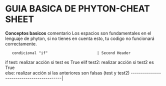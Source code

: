 # GUIA BASICA DE PHYTON-CHEAT SHEET
**Conceptos basicos**
comentario
Los espacios son fundamentales en el lenguaje de phyton, si no tienes en cuenta esto, tu codigo no funcionará correctamente.

       condicional "if"                      | Second Header

if test:
 realizar acción si test es True
elif test2:
 realizar acción si test2 es True       
else:
 realizar acción si las anteriores
 son falsas (test y test2)
 -------------------------------------------|
